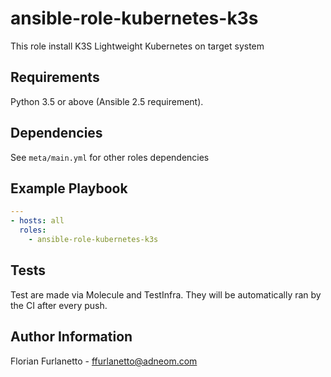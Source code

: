 # ansible-role-kubernetes-k3s

This role install K3S Lightweight Kubernetes  on target system

Requirements
------------

Python 3.5 or above (Ansible 2.5 requirement).

Dependencies
------------

See `meta/main.yml` for other roles dependencies

Example Playbook
----------------

```yaml
---
- hosts: all
  roles:
    - ansible-role-kubernetes-k3s
```

Tests
-----

Test are made via Molecule and TestInfra. They will be automatically ran by the CI after every push.

Author Information
------------------

Florian Furlanetto - ffurlanetto@adneom.com
